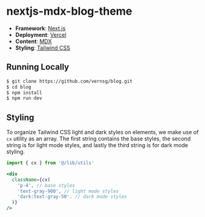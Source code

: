 

# nextjs-mdx-blog-theme

- **Framework**: [Next.js](https://nextjs.org/)
- **Deployment**: [Vercel](https://vercel.com)
- **Content**: [MDX](https://github.com/mdx-js/mdx)
- **Styling**: [Tailwind CSS](https://tailwindcss.com/)

## Running Locally

```bash
$ git clone https://github.com/vernsg/blog.git
$ cd blog
$ npm install
$ npm run dev
```

## Styling

To organize Tailwind CSS light and dark styles on elements, we make use of `cx` utility as an array. The first string contains the base styles, the second string is for light mode styles, and lastly the third string is for dark mode styling.

```jsx
import { cx } from '@/lib/utils'

<div
  className={cx(
    'p-4', // base styles
    'text-gray-900', // light mode styles
    'dark:text-gray-50'. // dark mode styles
  )}
/>
```

